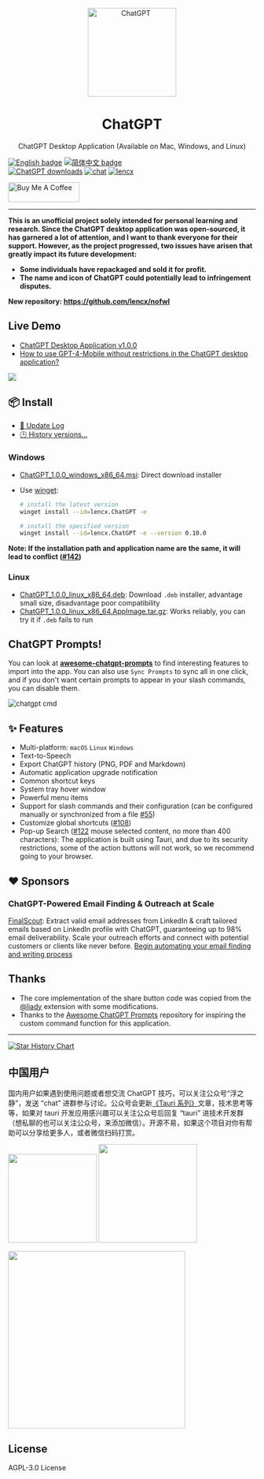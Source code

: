 <p align="center">
  <img width="180" src="./public/logo.png" alt="ChatGPT">
  <h1 align="center">ChatGPT</h1>
  <p align="center">ChatGPT Desktop Application (Available on Mac, Windows, and Linux)</p>
</p>

[![English badge](https://img.shields.io/badge/%E8%8B%B1%E6%96%87-English-blue)](./README.md)
[![简体中文 badge](https://img.shields.io/badge/%E7%AE%80%E4%BD%93%E4%B8%AD%E6%96%87-Simplified%20Chinese-blue)](./README-ZH_CN.md)\
[![ChatGPT downloads](https://img.shields.io/github/downloads/lencx/ChatGPT/total.svg?style=flat-square)](https://github.com/lencx/ChatGPT/releases)
[![chat](https://img.shields.io/badge/chat-discord-blue?style=flat&logo=discord)](https://discord.gg/aPhCRf4zZr)
[![lencx](https://img.shields.io/badge/follow-lencx__-blue?style=flat&logo=Twitter)](https://twitter.com/lencx_)

<a href="https://www.buymeacoffee.com/lencx" target="_blank"><img src="https://cdn.buymeacoffee.com/buttons/v2/default-blue.png" alt="Buy Me A Coffee" style="height: 40px !important;width: 145px !important;" ></a>

---

**This is an unofficial project solely intended for personal learning and research. Since the ChatGPT desktop application was open-sourced, it has garnered a lot of attention, and I want to thank everyone for their support. However, as the project progressed, two issues have arisen that greatly impact its future development:**

- **Some individuals have repackaged and sold it for profit.**
- **The name and icon of ChatGPT could potentially lead to infringement disputes.**

**New repository: https://github.com/lencx/nofwl**

## Live Demo

- [ChatGPT Desktop Application v1.0.0](https://youtu.be/IIuuB5vFFAQ)
- [How to use GPT-4-Mobile without restrictions in the ChatGPT desktop application?](https://youtu.be/AZSe3sHH9_M)

![](https://github.com/lencx/ChatGPT/assets/16164244/2f490551-5379-41e7-8445-68eceb5d72a6)

## 📦 Install

- [📝 Update Log](./UPDATE_LOG.md)
- [🕒 History versions...](https://github.com/lencx/ChatGPT/releases)

<!-- tr-download-start -->

### Windows

- [ChatGPT_1.0.0_windows_x86_64.msi](https://github.com/lencx/ChatGPT/releases/download/v1.0.0/ChatGPT_1.0.0_windows_x86_64.msi): Direct download installer
- Use [winget](https://winstall.app/apps/lencx.ChatGPT):

  ```bash
  # install the latest version
  winget install --id=lencx.ChatGPT -e

  # install the specified version
  winget install --id=lencx.ChatGPT -e --version 0.10.0
  ```

**Note: If the installation path and application name are the same, it will lead to conflict ([#142](https://github.com/lencx/ChatGPT/issues/142))**



### Linux

- [ChatGPT_1.0.0_linux_x86_64.deb](https://github.com/lencx/ChatGPT/releases/download/v1.0.0/ChatGPT_1.0.0_linux_x86_64.deb): Download `.deb` installer, advantage small size, disadvantage poor compatibility
- [ChatGPT_1.0.0_linux_x86_64.AppImage.tar.gz](https://github.com/lencx/ChatGPT/releases/download/v1.0.0/ChatGPT_1.0.0_linux_x86_64.AppImage.tar.gz): Works reliably, you can try it if `.deb` fails to run

<!-- tr-download-end -->

## ChatGPT Prompts!

You can look at **[awesome-chatgpt-prompts](https://github.com/f/awesome-chatgpt-prompts)** to find interesting features to import into the app. You can also use `Sync Prompts` to sync all in one click, and if you don't want certain prompts to appear in your slash commands, you can disable them.

![chatgpt cmd](./assets/chatgpt-cmd.png)

## ✨ Features

- Multi-platform: `macOS` `Linux` `Windows`
- Text-to-Speech
- Export ChatGPT history (PNG, PDF and Markdown)
- Automatic application upgrade notification
- Common shortcut keys
- System tray hover window
- Powerful menu items
- Support for slash commands and their configuration (can be configured manually or synchronized from a file [#55](https://github.com/lencx/ChatGPT/issues/55))
- Customize global shortcuts ([#108](https://github.com/lencx/ChatGPT/issues/108))
- Pop-up Search ([#122](https://github.com/lencx/ChatGPT/issues/122) mouse selected content, no more than 400 characters): The application is built using Tauri, and due to its security restrictions, some of the action buttons will not work, so we recommend going to your browser.

## ❤️ Sponsors

### **ChatGPT-Powered Email Finding & Outreach at Scale**

[FinalScout](https://finalscout.com/?utm_source=github&utm_medium=lencx&utm_campaign=chatgpt): Extract valid email addresses from LinkedIn & craft tailored emails based on LinkedIn profile with ChatGPT, guaranteeing up to 98% email deliverability. Scale your outreach efforts and connect with potential customers or clients like never before. [Begin automating your email finding and writing process](https://finalscout.com/?utm_source=github&utm_medium=lencx&utm_campaign=chatgpt)

## Thanks

- The core implementation of the share button code was copied from the [@liady](https://github.com/liady) extension with some modifications.
- Thanks to the [Awesome ChatGPT Prompts](https://github.com/f/awesome-chatgpt-prompts) repository for inspiring the custom command function for this application.

---

[![Star History Chart](https://api.star-history.com/svg?repos=lencx/chatgpt&type=Timeline)](https://star-history.com/#lencx/chatgpt&Timeline)

## 中国用户

国内用户如果遇到使用问题或者想交流 ChatGPT 技巧，可以关注公众号“浮之静”，发送 “chat” 进群参与讨论。公众号会更新[《Tauri 系列》](https://mp.weixin.qq.com/mp/appmsgalbum?__biz=MzIzNjE2NTI3NQ==&action=getalbum&album_id=2593843659863752704)文章，技术思考等等，如果对 tauri 开发应用感兴趣可以关注公众号后回复 “tauri” 进技术开发群（想私聊的也可以关注公众号，来添加微信）。开源不易，如果这个项目对你有帮助可以分享给更多人，或者微信扫码打赏。

<img width="180" src="https://user-images.githubusercontent.com/16164244/207228300-ea5c4688-c916-4c55-a8c3-7f862888f351.png"> <img width="200" src="https://user-images.githubusercontent.com/16164244/207228025-117b5f77-c5d2-48c2-a070-774b7a1596f2.png">

<a href="https://t.zsxq.com/0bQikmcVw"><img width="360" src="./assets/zsxq.png"></a>

## License

AGPL-3.0 License
